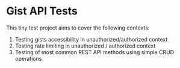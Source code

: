 # Gist API Tests

This tiny test project aims to cover the following contexts:
1. Testing gists accessibility in unauthorized/authorized context
2. Testing rate limiting in unauthorized / authorized context
3. Testing of most common REST API methods using simple CRUD operations


